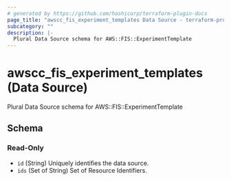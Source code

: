 ```yaml
---
# generated by https://github.com/hashicorp/terraform-plugin-docs
page_title: "awscc_fis_experiment_templates Data Source - terraform-provider-awscc"
subcategory: ""
description: |-
  Plural Data Source schema for AWS::FIS::ExperimentTemplate
---
```


# awscc_fis_experiment_templates (Data Source)

Plural Data Source schema for AWS::FIS::ExperimentTemplate



<!-- schema generated by tfplugindocs -->
## Schema

### Read-Only

- `id` (String) Uniquely identifies the data source.
- `ids` (Set of String) Set of Resource Identifiers.


